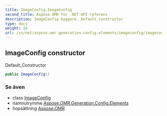 ```yaml
---
title: ImageConfig.ImageConfig
second_title: Aspose.OMR för .NET API-referens
description: ImageConfig byggare. Default_Constructor
type: docs
weight: 10
url: /sv/net/aspose.omr.generation.config.elements/imageconfig/imageconfig/
---
```

## ImageConfig constructor

Default_Constructor

```csharp
public ImageConfig()
```

### Se även

* class [ImageConfig](../)
* namnutrymme [Aspose.OMR.Generation.Config.Elements](../../imageconfig/)
* hopsättning [Aspose.OMR](../../../)


